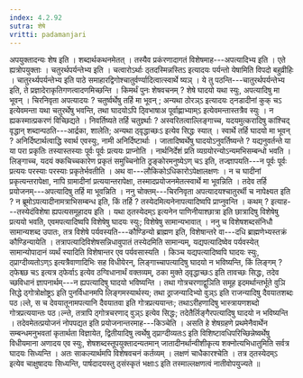 ```yaml
---
index: 4.2.92
sutra: शेषे
vritti: padamanjari
---
```


 अपयुक्तादन्यः शेष इति । शब्दार्थकथनमेतत् । तस्यैव प्रकंरणादागतं विशेषमाह---अपत्यादिभ्य इति । एते ह्यत्रोपयुक्ताः । चतुरर्थपर्यन्तेभ्य इति । चत्वारोऽर्थाः ठ्तदस्मिन्नस्तिऽ इत्यादयः पर्यन्तो येषामिति विपदो बहुव्रीहिः । चातुरर्थ्यपर्यन्तेभ्य इति पाठे समाहारद्विगोश्चातुर्वर्ण्यादित्वात्स्वार्थे ष्यञ् । ये तु पठन्ति---चातुरर्थपर्यन्तेभ्य इति, ते प्रज्ञादेराकृतिगणत्वादणमिच्छन्ति । किमर्थं पुनः शेषवचनम् ? शेषे घादयो यथा स्युः, अपत्यादिषु मा भूवन् । चिरनिवृता अपत्यादयः ? चतुर्ष्वर्थेषु तर्हि मा भूवन् ; अन्यथा ठोरञ्ऽ इत्यादयः ठ्नडादीनां कुक् चऽ इत्येवमन्ता यथा चतुरर्थेषु भवन्ति, तथा घादयोऽपि ठ्विभाषाअ पूर्वाह्णाभ्याम्ऽ इत्येवमन्तास्तत्रैव स्युः । न ह्यकस्मात्प्रकरणं विच्छिद्यते । निवर्तिष्यते तर्हि चतुर्ज्ञ्थाः ? अस्वरितत्वाल्लिङ्गाच्च, यदयमुत्करादिषु कांश्चिद् वृद्धान् शब्दान्पठति---आर्द्रका, शालेति; अन्यथा ठ्वृद्धाच्छःऽ इत्येव सिद्धः स्यात् । स्वार्थे तर्हि घादयो मा भूवन् ? अनिर्दिष्टार्थत्वाद्धि स्वार्थ एवस्युः, नामी अनिर्दिष्टार्थाः । जातादिष्वर्थेषु घादयोऽनुवर्तिष्यन्ते ? यद्यनुवर्तन्ते या या परा प्रकृतिः तस्यास्तस्याः पूर्वः पूर्वः प्रत्ययः प्राप्नोति । नार्थनिर्देशं प्रति व्यग्रयोरन्योऽन्यमभिसम्बन्धो भवति । लिङ्गाच्च, यदयं क्कचिच्चकारेण प्रकृतं समुच्चिनोति ठ्रङ्कोरमनुष्येऽण् चऽ इति, तज्ज्ञापयति---न पूर्वः पूर्वः प्रत्ययः परस्याः परस्याः प्रकृतेर्भवतीति । अथ वा---लौकिकोऽधिकारोऽपेक्षालक्षणः । न च घादीनां प्रकृत्यन्तरापेक्षा, नापि ग्रामादीनां प्रत्ययान्तरापेक्षा, तस्मादप्रयोजनमेतत्स्वार्थे मा भूवन्निति । तदेव तर्हि प्रयोजनम्---अपत्यादिषु तर्हि मा भूवन्निति । ननु चोक्तम्---चिरनिवृता अपत्यादयश्चातुरर्थी च नापेक्ष्यत इति ? न ब्रूमोऽपत्यादीनामत्राभिसम्बन्ध इति, किं तर्हि ? तस्येदमित्यनेनापत्यादिष्वपि प्राप्नुवन्ति । कथम् ? इत्याह---तस्येदंविशेषा ह्यपत्यसमूहादय इति । यथा ठ्तस्येदम्ऽ इत्यनेन पाणिनीयाश्छात्रा इति छात्रादिषु विशेषेषु प्रत्ययो भवति, एवमपत्यादिष्वपि विशेषेषु घादयः स्युः; विशेषेषु सामान्यभावात् । ननु च विशेषशब्दसंनिधौ सामान्यशब्द उपातः, तत्र विशेषे पर्यवस्यति---कौण्डिन्यो ब्राह्मण इति, विशेषान्तरे वा---दधि ब्राह्मणेभ्यस्तक्रं कौण्डिन्यायेति । तत्रापत्यादिविशेषसन्निधावुपातं तस्येदमिति सामान्यम्, यद्यपत्यादिष्वेव पर्यवस्येत् सामान्योपादानं व्यर्थं स्यादिति विशेषान्तर एव पर्यवसास्यति । किञ्च यद्यपत्यादिष्वपि घादयः स्युः, ठ्प्राग्दीव्यतोऽण्ऽ इत्यत्रैवाणादिभिः सह विधीयेरन्, लिङ्गाच्चापत्यादिषु घादयो न भविष्यन्ति, किं लिङ्गम् ? ठ्फेश्च्छ चऽ इत्यत्र ठ्फेर्वाऽ इत्येव ठग्विधानार्थं वक्तव्यम्, ठका मुक्ते ठ्वृद्धाच्छःऽ इति तावच्छः सिद्धः, तदेव च्छविधानं ज्ञापनार्थम्---न ह्यपत्यादिषु घादयो भविष्यन्ति । तथा गोत्रचरणाद्वुञिति समूह इदमर्थान्तर्भूते वुञि सिद्धे ठ्गोत्रोक्षोष्ट्रऽ इति पुनर्विधानमपि लिङ्गमस्यार्थस्य; तथा ठ्राजन्यादिभ्यो वुञ्ऽ इति राजन्यादिषु दैवयातशब्दः पठ।ल्ते, स च देवयातूनामपत्यानि दैवयातवा इति गोत्रप्रत्ययान्तः; तथाऽरीहणादिषु भास्त्रायणशब्दो गोत्रप्रत्ययान्तः पठ।ल्न्ते, तत्रापि ठ्गोत्रचरणाद् वुञ्ऽ इत्येव सिद्धः; तदेतैर्लिङ्गैरपत्यादिषु घादयो न भविष्यन्ति । तदेवमेतत्प्रयोजनं नोपपद्यत इति प्रयोजनान्तरमाह---किञ्चेति । असति हे शेषग्रहणे प्रथमेनैवार्थेन सम्बन्धमनुभवतां कृतार्थता विज्ञायेत, द्वितीयादिषु त्वर्थेषु ठ्प्राग्दीव्यतःऽ इति विशिष्टावधिपरिच्छिन्नेष्वर्थेषु विधीयमाना अणादय एव स्युः, शेषशब्दस्तूपयुक्तादन्यतमान् जातादीनर्थान्वीशीकृत्य शक्नोत्यभिधातुमिति सर्वत्र घादयः सिध्यन्ति । अतः साकल्यार्थमपि विशेषवचनं कर्तव्यम् । लक्षणं चाधैकारश्चेति । तत्र ठ्तस्येदम्ऽ इत्येव चाक्षुषादयः सिध्यन्ति, पार्षदादयस्तु ठ्संस्कृतं भक्षाःऽ इति तस्माल्लक्षणत्वं नातीवोपयुज्यते ॥